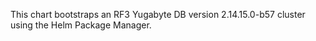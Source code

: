 This chart bootstraps an RF3 Yugabyte DB version 2.14.15.0-b57 cluster using the Helm Package Manager.
